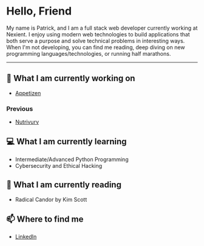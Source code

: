 <!--
**pshushereba/pshushereba** is a ✨ _special_ ✨ repository because its `README.md` (this file) appears on your GitHub profile.

Here are some ideas to get you started:

- 🔭 I’m currently working on ...
- 🌱 I’m currently learning ...
- 👯 I’m looking to collaborate on ...
- 🤔 I’m looking for help with ...
- 💬 Ask me about ...
- 📫 How to reach me: ...
- ⚡ Fun fact: ...
-->

# Hello, Friend

My name is Patrick, and I am a full stack web developer currently working at Nexient. I enjoy using modern web technologies to build applications that both serve a purpose and solve technical problems in interesting ways. When I'm not developing, you can find me reading, deep diving on new programming languages/technologies, or running half marathons.

---

## 🔭 What I am currently working on

- [Appetizen](https://appetizen.com)

### Previous

- [Nutrivurv](https://www.youtube.com/watch?v=fwnSyCY4jsE&feature=youtu.be&t=195)

## 💻 What I am currently learning

- Intermediate/Advanced Python Programming
- Cybersecurity and Ethical Hacking

## 📖 What I am currently reading

- Radical Candor by Kim Scott

## 📫 Where to find me

- [LinkedIn](https://www.linkedin.com/in/pshushereba/)
